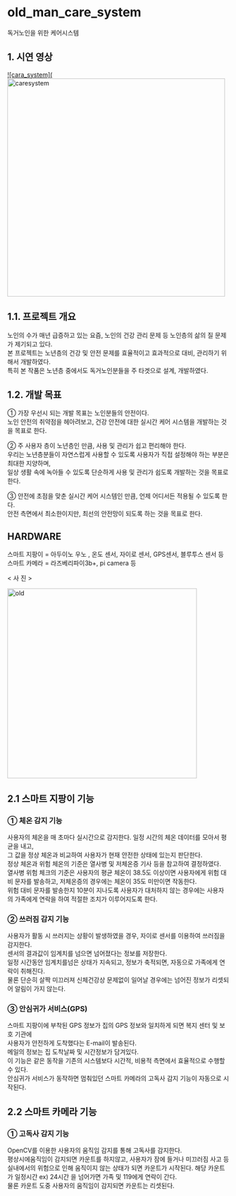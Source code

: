 # old_man_care_system
독거노인을 위한 케어시스템

## 1. 시연 영상


[![cara_system](<img width="494" alt="caresystem" src="https://user-images.githubusercontent.com/46870741/67032170-011e0b00-f14e-11e9-9750-244e7d9c90a1.png">](https://www.youtube.com/watch?v=jyHZthoSlNo&feature=youtu.be "old_man_care_system")

## 1.1. 프로젝트 개요

 노인의 수가 매년 급증하고 있는 요즘, 노인의 건강 관리 문제 등 노인층의 삶의 질 문제가 제기되고 있다.   
 본 프로젝트는 노년층의 건강 및 안전 문제를 효율적이고 효과적으로 대비, 관리하기 위해서 개발하였다.   
 특히 본 작품은 노년층 중에서도 독거노인분들을 주 타겟으로 설계, 개발하였다.  
 
## 1.2. 개발 목표

① 가장 우선시 되는 개발 목표는 노인분들의 안전이다.   
노인 안전의 취약점을 헤아려보고, 건강 안전에 대한 실시간 케어 시스템을 개발하는 것을 목표로 한다.  

② 주 사용자 층이 노년층인 만큼, 사용 및 관리가 쉽고 편리해야 한다.  
우리는 노년층분들이 자연스럽게 사용할 수 있도록 사용자가 직접 설정해야 하는 부분은 최대한 지양하며,   
일상 생활 속에 녹아들 수 있도록 단순하게 사용 및 관리가 쉽도록 개발하는 것을 목표로 한다.   

③ 안전에 초점을 맞춘 실시간 케어 시스템인 만큼, 언제 어디서든 적용될 수 있도록 한다.  
안전 측면에서 최소한이지만, 최선의 안전망이 되도록 하는 것을 목표로 한다.  

## HARDWARE

스마트 지팡이 = 아두이노 우노 , 온도 센서, 자이로 센서, GPS센서, 블루투스 센서 등  
스마트 카메라 = 라즈베리파이3b+, pi camera 등  

< 사 진 >

<img width="430" alt="old" src="https://user-images.githubusercontent.com/46870741/66946143-488f9300-f08b-11e9-9423-77576bbd6339.png">


## 2.1 스마트 지팡이 기능

### ① 체온 감지 기능  

사용자의 체온을 매 초마다 실시간으로 감지한다. 일정 시간의 체온 데이터를 모아서 평균을 내고,  
그 값을 정상 체온과 비교하여 사용자가 현재 안전한 상태에 있는지 판단한다.   
정상 체온과 위험 체온의 기준은 열사병 및 저체온증 기사 등을 참고하여 결정하였다.  
열사병 위험 체크의 기준은 사용자의 평균 체온이 38.5도 이상이면 사용자에게 위험 대비 문자를 발송하고, 저체온증의 경우에는 체온이 35도 미만이면 작동한다.  
위험 대비 문자를 발송한지 10분이 지나도록 사용자가 대처하지 않는 경우에는 사용자의 가족에게 연락을 하여 적절한 조치가 이루어지도록 한다. 

### ② 쓰러짐 감지 기능   

사용자가 활동 시 쓰러지는 상황이 발생하였을 경우, 자이로 센서를 이용하여 쓰러짐을 감지한다.  
센서의 결과값이 임계치를 넘으면 넘어졌다는 정보를 저장한다.  
일정 시간동안 임계치를넘은 상태가 지속되고, 정보가 축적되면, 자동으로 가족에게 연락이 취해진다.  
물론 단순히 살짝 미끄러져 신체건강상 문제없이 일어날 경우에는 넘어진 정보가 리셋되어 알림이 가지 않는다. 

### ③ 안심귀가 서비스(GPS)  

스마트 지팡이에 부착된 GPS 정보가 집의 GPS 정보와 일치하게 되면 복지 센터 및 보호 기관에  
사용자가 안전하게 도착했다는 E-mail이 발송된다.  
메일의 정보는 집 도착날짜 및 시간정보가 담겨있다.  
이 기능은 같은 동작을 기존의 시스템보다 시간적, 비용적 측면에서 효율적으로 수행할 수 있다.  
안심귀가 서비스가 동작하면 멈춰있던 스마트 카메라의 고독사 감지 기능이 자동으로 시작된다.  

## 2.2 스마트 카메라 기능

### ① 고독사 감지 기능  

OpenCV를 이용한 사용자의 움직임 감지를 통해 고독사를 감지한다.   
평상시에움직임이 감지되면 카운트를 하지않고, 사용자가 잠에 들거나 미끄러짐 사고 등 실내에서의 위험으로 인해 움직이지 않는 상태가 되면 카운트가 시작된다. 해당 카운트가 일정시간 ex) 24시간 을 넘어가면 가족 및 119에게 연락이 간다.   
물론 카운트 도중 사용자의 움직임이 감지되면 카운트는 리셋된다.
